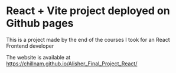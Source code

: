 # React + Vite project deployed on Github pages

This is a project made by the end of the courses I took for an React Frontend developer

The website is available at https://chillnam.github.io/Alisher_Final_Project_React/
